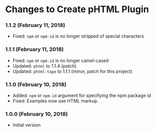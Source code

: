 # Changes to Create pHTML Plugin

### 1.1.2 (February 11, 2018)

- Fixed: `npm` or `npm-id` is no longer stripped of special characters

### 1.1.1 (February 11, 2018)

- Fixed: `npm` or `npm-id` is no longer camel-cased
- Updated: `phtml` to 1.1.4 (patch)
- Updated: `phtml-tape` to 1.1.1 (minor, patch for this project)

### 1.1.0 (February 10, 2018)

- Added: `npm` or `npm-id` argument for specifying the npm package id
- Fixed: Examples now use HTML markup.

### 1.0.0 (February 10, 2018)

- Initial version
